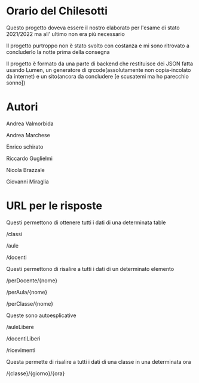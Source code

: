 # Orario del Chilesotti
Questo progetto doveva essere il nostro elaborato per l'esame di stato 2021/2022 ma all' ultimo non era più necessario

Il progetto purtroppo non è stato svolto con costanza e mi sono ritrovato a concluderlo la notte prima della consegna

Il progetto è formato da una parte di backend che restituisce dei JSON fatta usando Lumen, un generatore di qrcode(assolutamente non copia-incolato da internet) e un sito(ancora da concludere [e scusatemi ma ho parecchio sonno])




# Autori
Andrea Valmorbida

Andrea Marchese 

Enrico schirato

Riccardo Guglielmi 

Nicola Brazzale

Giovanni Miraglia


# URL per le risposte
Questi permettono di ottenere tutti i dati di una determinata table

/classi

/aule

/docenti


Questi permettono di risalire a tutti i dati di un determinato elemento

/perDocente/{nome}

/perAula/{nome}

/perClasse/{nome}



Queste sono autoesplicative

/auleLibere

/docentiLiberi

/ricevimenti




Questa permette di risalire a tutti i dati di una classe in una determinata ora 

/{classe}/{giorno}/{ora}
